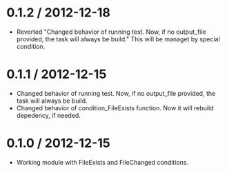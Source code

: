 0.1.2 / 2012-12-18
==================

  * Reverted "Changed behavior of running test. Now, if no output_file provided, the task
    will always be build." This will be managet by special condition.

0.1.1 / 2012-12-15
==================

  * Changed behavior of running test. Now, if no output_file provided, the task
    will always be build.
  * Changed behavior of condition_FileExists function. Now it will rebuild depedency,
    if needed.

0.1.0 / 2012-12-15
==================

  * Working module with FileExists and FileChanged conditions.
